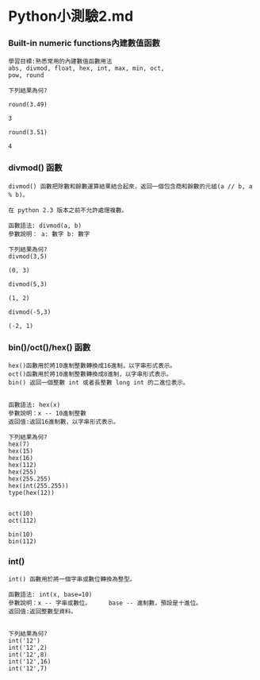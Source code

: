 # Python小測驗2.md

### Built-in numeric functions內建數值函數
```
學習目標:熟悉常用的內建數值函數用法
abs, divmod, float, hex, int, max, min, oct,
pow, round
```
```
下列結果為何?

round(3.49)
```
```
3
```
```
round(3.51)
```
```
4
```
### divmod() 函數
```
divmod() 函數把除數和餘數運算結果結合起來，返回一個包含商和餘數的元組(a // b, a % b)。

在 python 2.3 版本之前不允許處理複數。

函數語法: divmod(a, b)
參數說明： a: 數字 b: 數字
```
```
下列結果為何?
divmod(3,5)
```
```
(0, 3)
```
```
divmod(5,3)
```
```
(1, 2)
```
```
divmod(-5,3)
```
```
(-2, 1)
```
### bin()/oct()/hex() 函數
```
hex()函數用於將10進制整數轉換成16進制，以字串形式表示。
oct()函數用於將10進制整數轉換成8進制，以字串形式表示。
bin() 返回一個整數 int 或者長整數 long int 的二進位表示。


函數語法: hex(x)
參數說明：x -- 10進制整數
返回值:返回16進制數，以字串形式表示。
```
```
下列結果為何?
hex(7)
hex(15)
hex(16)
hex(112)
hex(255)
hex(255.255)
hex(int(255.255))
type(hex(12))


oct(10)
oct(112)

bin(10)
bin(112)
```

### int()
```
int() 函數用於將一個字串或數位轉換為整型。

函數語法: int(x, base=10)
參數說明：x -- 字串或數位。     base -- 進制數，預設是十進位。
返回值:返回整數型資料。
 

下列結果為何?
int('12')
int('12',2)
int('12',8)
int('12',16)
int('12',7)
```
